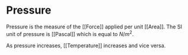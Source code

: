 # Pressure

Pressure is the measure of the [[Force]] applied per unit [[Area]]. The SI unit of pressure is [[Pascal]] which is equal to ${N/m^2}$.

As pressure increases, [[Temperature]] increases and vice versa.